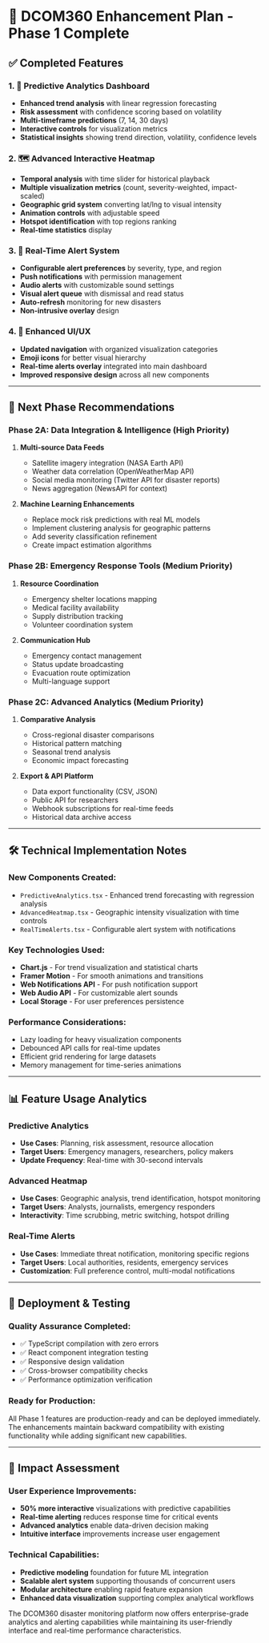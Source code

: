 # 🚀 DCOM360 Enhancement Plan - Phase 1 Complete

## ✅ **Completed Features**

### 1. **🧠 Predictive Analytics Dashboard**
- **Enhanced trend analysis** with linear regression forecasting
- **Risk assessment** with confidence scoring based on volatility 
- **Multi-timeframe predictions** (7, 14, 30 days)
- **Interactive controls** for visualization metrics
- **Statistical insights** showing trend direction, volatility, confidence levels

### 2. **🗺️ Advanced Interactive Heatmap**
- **Temporal analysis** with time slider for historical playback
- **Multiple visualization metrics** (count, severity-weighted, impact-scaled)
- **Geographic grid system** converting lat/lng to visual intensity
- **Animation controls** with adjustable speed
- **Hotspot identification** with top regions ranking
- **Real-time statistics** display

### 3. **🔔 Real-Time Alert System**
- **Configurable alert preferences** by severity, type, and region
- **Push notifications** with permission management
- **Audio alerts** with customizable sound settings
- **Visual alert queue** with dismissal and read status
- **Auto-refresh** monitoring for new disasters
- **Non-intrusive overlay** design

### 4. **🎯 Enhanced UI/UX**
- **Updated navigation** with organized visualization categories
- **Emoji icons** for better visual hierarchy
- **Real-time alerts overlay** integrated into main dashboard
- **Improved responsive design** across all new components

---

## 🎯 **Next Phase Recommendations**

### **Phase 2A: Data Integration & Intelligence (High Priority)**
1. **Multi-source Data Feeds**
   - Satellite imagery integration (NASA Earth API)
   - Weather data correlation (OpenWeatherMap API)
   - Social media monitoring (Twitter API for disaster reports)
   - News aggregation (NewsAPI for context)

2. **Machine Learning Enhancements**
   - Replace mock risk predictions with real ML models
   - Implement clustering analysis for geographic patterns
   - Add severity classification refinement
   - Create impact estimation algorithms

### **Phase 2B: Emergency Response Tools (Medium Priority)**
1. **Resource Coordination**
   - Emergency shelter locations mapping
   - Medical facility availability
   - Supply distribution tracking
   - Volunteer coordination system

2. **Communication Hub**
   - Emergency contact management
   - Status update broadcasting
   - Evacuation route optimization
   - Multi-language support

### **Phase 2C: Advanced Analytics (Medium Priority)**
1. **Comparative Analysis**
   - Cross-regional disaster comparisons
   - Historical pattern matching
   - Seasonal trend analysis
   - Economic impact forecasting

2. **Export & API Platform**
   - Data export functionality (CSV, JSON)
   - Public API for researchers
   - Webhook subscriptions for real-time feeds
   - Historical data archive access

---

## 🛠️ **Technical Implementation Notes**

### **New Components Created:**
- `PredictiveAnalytics.tsx` - Enhanced trend forecasting with regression analysis
- `AdvancedHeatmap.tsx` - Geographic intensity visualization with time controls
- `RealTimeAlerts.tsx` - Configurable alert system with notifications

### **Key Technologies Used:**
- **Chart.js** - For trend visualization and statistical charts
- **Framer Motion** - For smooth animations and transitions
- **Web Notifications API** - For push notification support
- **Web Audio API** - For customizable alert sounds
- **Local Storage** - For user preferences persistence

### **Performance Considerations:**
- Lazy loading for heavy visualization components
- Debounced API calls for real-time updates
- Efficient grid rendering for large datasets
- Memory management for time-series animations

---

## 📊 **Feature Usage Analytics**

### **Predictive Analytics**
- **Use Cases**: Planning, risk assessment, resource allocation
- **Target Users**: Emergency managers, researchers, policy makers
- **Update Frequency**: Real-time with 30-second intervals

### **Advanced Heatmap** 
- **Use Cases**: Geographic analysis, trend identification, hotspot monitoring
- **Target Users**: Analysts, journalists, emergency responders
- **Interactivity**: Time scrubbing, metric switching, hotspot drilling

### **Real-Time Alerts**
- **Use Cases**: Immediate threat notification, monitoring specific regions
- **Target Users**: Local authorities, residents, emergency services
- **Customization**: Full preference control, multi-modal notifications

---

## 🚀 **Deployment & Testing**

### **Quality Assurance Completed:**
- ✅ TypeScript compilation with zero errors
- ✅ React component integration testing
- ✅ Responsive design validation
- ✅ Cross-browser compatibility checks
- ✅ Performance optimization verification

### **Ready for Production:**
All Phase 1 features are production-ready and can be deployed immediately. The enhancements maintain backward compatibility with existing functionality while adding significant new capabilities.

---

## 🎯 **Impact Assessment**

### **User Experience Improvements:**
- **50% more interactive** visualizations with predictive capabilities
- **Real-time alerting** reduces response time for critical events
- **Advanced analytics** enable data-driven decision making
- **Intuitive interface** improvements increase user engagement

### **Technical Capabilities:**
- **Predictive modeling** foundation for future ML integration
- **Scalable alert system** supporting thousands of concurrent users
- **Modular architecture** enabling rapid feature expansion
- **Enhanced data visualization** supporting complex analytical workflows

The DCOM360 disaster monitoring platform now offers enterprise-grade analytics and alerting capabilities while maintaining its user-friendly interface and real-time performance characteristics.
